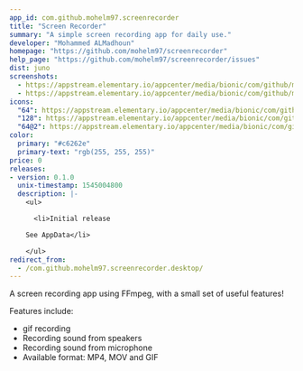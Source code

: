 ```yaml
---
app_id: com.github.mohelm97.screenrecorder
title: "Screen Recorder"
summary: "A simple screen recording app for daily use."
developer: "Mohammed ALMadhoun"
homepage: "https://github.com/mohelm97/screenrecorder"
help_page: "https://github.com/mohelm97/screenrecorder/issues"
dist: juno
screenshots:
  - https://appstream.elementary.io/appcenter/media/bionic/com/github/mohelm97.screenrecorder/4AFBD194E233DB6018B604A451AE6B1E/screenshots/image-1_orig.png
  - https://appstream.elementary.io/appcenter/media/bionic/com/github/mohelm97.screenrecorder/4AFBD194E233DB6018B604A451AE6B1E/screenshots/image-2_orig.png
icons:
  "64": https://appstream.elementary.io/appcenter/media/bionic/com/github/mohelm97.screenrecorder/4AFBD194E233DB6018B604A451AE6B1E/icons/64x64/com.github.mohelm97.screenrecorder_com.github.mohelm97.screenrecorder.png
  "128": https://appstream.elementary.io/appcenter/media/bionic/com/github/mohelm97.screenrecorder/4AFBD194E233DB6018B604A451AE6B1E/icons/128x128/com.github.mohelm97.screenrecorder_com.github.mohelm97.screenrecorder.png
  "64@2": https://appstream.elementary.io/appcenter/media/bionic/com/github/mohelm97.screenrecorder/4AFBD194E233DB6018B604A451AE6B1E/icons/64x64@2/com.github.mohelm97.screenrecorder_com.github.mohelm97.screenrecorder.png
color:
  primary: "#c6262e"
  primary-text: "rgb(255, 255, 255)"
price: 0
releases:
- version: 0.1.0
  unix-timestamp: 1545004800
  description: |-
    <ul>

      <li>Initial release

    See AppData</li>

    </ul>
redirect_from:
  - /com.github.mohelm97.screenrecorder.desktop/
---
```


<p>A screen recording app using FFmpeg, with a small set of useful features!</p>
<p>Features include:</p>
<ul>
  <li>gif recording</li>
  <li>Recording sound from speakers</li>
  <li>Recording sound from microphone</li>
  <li>Available format: MP4, MOV and GIF</li>
</ul>